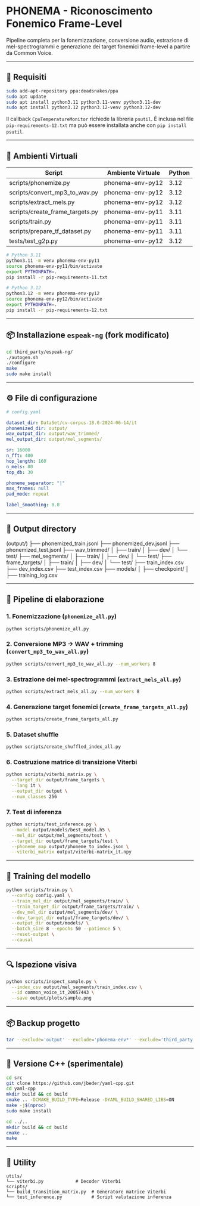 
# PHONEMA - Riconoscimento Fonemico Frame-Level

Pipeline completa per la fonemizzazione, conversione audio, estrazione di mel-spectrogrammi e generazione dei target fonemici frame-level a partire da Common Voice.

---

## 🔧 Requisiti

```bash
sudo add-apt-repository ppa:deadsnakes/ppa
sudo apt update
sudo apt install python3.11 python3.11-venv python3.11-dev
sudo apt install python3.12 python3.12-venv python3.12-dev
```

Il callback `CpuTemperatureMonitor` richiede la libreria `psutil`.
È inclusa nel file `pip-requirements-12.txt` ma può essere installata anche con
`pip install psutil`.

---

## 🧪 Ambienti Virtuali

| Script                           | Ambiente Virtuale  | Python |
|----------------------------------|---------------------|--------|
| scripts/phonemize.py             | phonema-env-py12    | 3.12   |
| scripts/convert_mp3_to_wav.py    | phonema-env-py12    | 3.12   |
| scripts/extract_mels.py          | phonema-env-py12    | 3.12   |
| scripts/create_frame_targets.py  | phonema-env-py11    | 3.11   |
| scripts/train.py                 | phonema-env-py11    | 3.11   |
| scripts/prepare_tf_dataset.py    | phonema-env-py11    | 3.11   |
| tests/test_g2p.py                | phonema-env-py12    | 3.12   |

```bash
# Python 3.11
python3.11 -m venv phonema-env-py11
source phonema-env-py11/bin/activate
export PYTHONPATH=.
pip install -r pip-requirements-11.txt

# Python 3.12
python3.12 -m venv phonema-env-py12
source phonema-env-py12/bin/activate
export PYTHONPATH=.
pip install -r pip-requirements-12.txt
```

---

## 📦 Installazione `espeak-ng` (fork modificato)

```bash
cd third_party/espeak-ng/
./autogen.sh
./configure
make
sudo make install
```

---

## ⚙️ File di configurazione

```yaml
# config.yaml

dataset_dir: DataSet/cv-corpus-18.0-2024-06-14/it
phonemized_dir: output/
wav_output_dir: output/wav_trimmed/
mel_output_dir: output/mel_segments/

sr: 16000
n_fft: 400
hop_length: 160
n_mels: 80
top_db: 30

phoneme_separator: "|"
max_frames: null
pad_mode: repeat

label_smoothing: 0.0
```

---

## 📁 Output directory

(output/)
├── phonemized_train.jsonl
├── phonemized_dev.jsonl
├── phonemized_test.jsonl
├── wav_trimmed/
│   ├── train/
│   ├── dev/
│   └── test/
├── mel_segments/
│   ├── train/
│   ├── dev/
│   └── test/
├── frame_targets/
│   ├── train/
│   ├── dev/
│   └── test/
├── train_index.csv
├── dev_index.csv
├── test_index.csv
├── models/
│   ├── checkpoint/
│   ├── training_log.csv

---

## 🧵 Pipeline di elaborazione

### 1. Fonemizzazione (`phonemize_all.py`)
```bash
python scripts/phonemize_all.py
```

### 2. Conversione MP3 → WAV + trimming (`convert_mp3_to_wav_all.py`)
```bash
python scripts/convert_mp3_to_wav_all.py --num_workers 8
```

### 3. Estrazione dei mel-spectrogrammi (`extract_mels_all.py`)
```bash
python scripts/extract_mels_all.py --num_workers 8
```

### 4. Generazione target fonemici (`create_frame_targets_all.py`)
```bash
python scripts/create_frame_targets_all.py
```

### 5. Dataset shuffle
```bash
python scripts/create_shuffled_index_all.py
```

### 6. Costruzione matrice di transizione Viterbi
```bash
python scripts/viterbi_matrix.py \
  --target_dir output/frame_targets \
  --lang it \
  --output_dir output \
  --num_classes 256
```

### 7. Test di inferenza
```bash
python scripts/test_inference.py \
  --model output/models/best_model.h5 \
  --mel_dir output/mel_segments/test \
  --target_dir output/frame_targets/test \
  --phoneme_map output/phoneme_to_index.json \
  --viterbi_matrix output/viterbi-matrix_it.npy
```

---

## 🧠 Training del modello

```bash
python scripts/train.py \
  --config config.yaml \
  --train_mel_dir output/mel_segments/train/ \
  --train_target_dir output/frame_targets/train/ \
  --dev_mel_dir output/mel_segments/dev/ \
  --dev_target_dir output/frame_targets/dev/ \
  --output_dir output/models/ \
  --batch_size 8 --epochs 50 --patience 5 \
  --reset-output \
  --causal
```

---

## 🔍 Ispezione visiva

```bash
python scripts/inspect_sample.py \
  --index_csv output/mel_segments/train_index.csv \
  --id common_voice_it_20057443 \
  --save output/plots/sample.png
```

---

## 📦 Backup progetto

```bash
tar --exclude='output' --exclude='phonema-env*' --exclude='third_party' --exclude='.git' -czvf phonema_project.tar.gz .
```

---

## 🧪 Versione C++ (sperimentale)

```bash
cd src
git clone https://github.com/jbeder/yaml-cpp.git
cd yaml-cpp
mkdir build && cd build
cmake .. -DCMAKE_BUILD_TYPE=Release -DYAML_BUILD_SHARED_LIBS=ON
make -j$(nproc)
sudo make install

cd ../..
mkdir build && cd build
cmake ..
make
```

---

## 📁 Utility

```
utils/
└── viterbi.py            # Decoder Viterbi
scripts/
└── build_transition_matrix.py  # Generatore matrice Viterbi
└── test_inference.py           # Script valutazione inferenza
```

